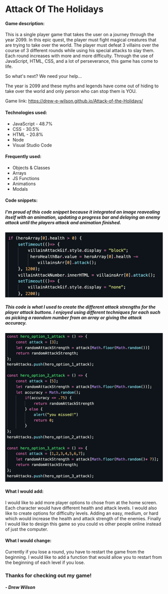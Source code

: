 # Attack Of The Holidays

#### Game description:
This is a single player game that takes the user on a journey through the year 2099. In this epic quest, the player must fight magical creatures that are trying to take over the world. The player must defeat 3 villains over the course of 3 different rounds while using his special attacks to slay them. Each round increases with more and more difficulty. Through the use of JavaScript, HTML, CSS, and a lot of perseverance, this game has come to life. 

So what's next? We need your help...

The year is 2099 and these myths and legends have come out of hiding to take over the world and only person who can stop them is YOU. 

Game link: https://drew-e-wilson.github.io/Attack-of-the-Holidays/
 
#### Technologies used:
* JavaScript - 48.7%
* CSS - 30.5%
* HTML - 20.8%
* Node
* Visual Studio Code

#### Frequently used:
* Objects & Classes
* Arrays
* JS Functions
* Animations
* Modals

#### Code snippets:
##### I'm proud of this code snippet because it integrated an image reavealing itself with an animation, updating a progress bar and delaying an enemy attack until the players attack and animation finished.
<img src="png/code_snippet_1.png">

 ##### This code is what I used to create the different attack strengths for the player attack buttons. I enjoyed using different techniques for each such as picking a raondom number from an array or giving the attack accuracy.

<img src="png/code_snippet_2.png"> 

#### What I would add:
 I would like to add more player options to chose from at the home screen. Each character would have different health and attack levels. I would also like to create options for difficulty levels. Adding an easy, medium, or hard which would increase the health and attack strength of the enemies. Finally I would like to design this game so you could vs other people online instead of just the computer.

#### What I would change:
Currently if you lose a round, you have to restart the game from the beginning. I would like to add a function that would allow you to restart from the beginning of each level if you lose.

### Thanks for checking out my game!
<h5>- Drew Wilson</h5>